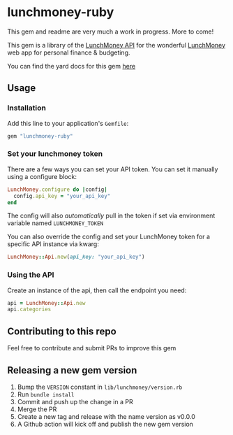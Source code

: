 # lunchmoney-ruby

This gem and readme are very much a work in progress. More to come!

This gem is a library of the [LunchMoney API](https://lunchmoney.dev/) for the wonderful [LunchMoney](http://lunchmoney.app/) web app for personal finance & budgeting.

You can find the yard docs for this gem [here](https://halorrr.github.io/lunchmoney-ruby/)

## Usage

### Installation

Add this line to your application's `Gemfile`:

```Ruby
gem "lunchmoney-ruby"
```

### Set your lunchmoney token

There are a few ways you can set your API token. You can set it manually using a configure block:

```Ruby
LunchMoney.configure do |config|
  config.api_key = "your_api_key"
end
```

The config will also _automatically_ pull in the token if set via environment variable named `LUNCHMONEY_TOKEN`

You can also override the config and set your LunchMoney token for a specific API instance via kwarg:

```Ruby
LunchMoney::Api.new(api_key: "your_api_key")
```

### Using the API

Create an instance of the api, then call the endpoint you need:

```Ruby
api = LunchMoney::Api.new
api.categories
```

## Contributing to this repo

Feel free to contribute and submit PRs to improve this gem

## Releasing a new gem version

1. Bump the `VERSION` constant in `lib/lunchmoney/version.rb`
2. Run `bundle install`
3. Commit and push up the change in a PR
4. Merge the PR
5. Create a new tag and release with the name version as v0.0.0
6. A Github action will kick off and publish the new gem version
